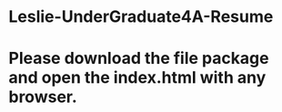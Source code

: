 # Leslie-UnderGraduate4A-Resume

# Please download the file package and open the index.html with any browser.
# 
